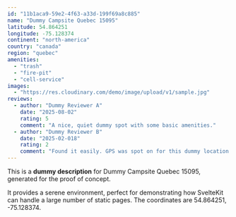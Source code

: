 ```yaml
---
id: "11b1aca9-59e2-4f63-a33d-199f69a8c885"
name: "Dummy Campsite Quebec 15095"
latitude: 54.864251
longitude: -75.128374
continent: "north-america"
country: "canada"
region: "quebec"
amenities:
  - "trash"
  - "fire-pit"
  - "cell-service"
images:
  - "https://res.cloudinary.com/demo/image/upload/v1/sample.jpg"
reviews:
  - author: "Dummy Reviewer A"
    date: "2025-08-02"
    rating: 5
    comment: "A nice, quiet dummy spot with some basic amenities."
  - author: "Dummy Reviewer B"
    date: "2025-02-018"
    rating: 2
    comment: "Found it easily. GPS was spot on for this dummy location."
---
```


This is a **dummy description** for Dummy Campsite Quebec 15095, generated for the proof of concept.

It provides a serene environment, perfect for demonstrating how SvelteKit can handle a large number of static pages. The coordinates are 54.864251, -75.128374.
